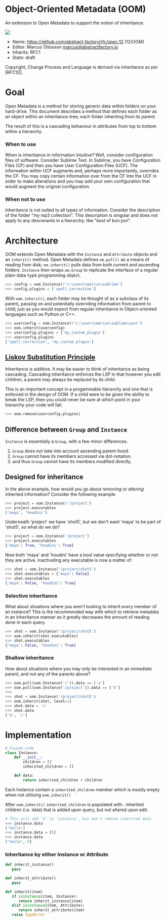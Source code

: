 # Object-Oriented Metadata (OOM)

An extension to Open Metadata to support the notion of inheritance.

![](https://dl.dropbox.com/s/2eyg655o4cws97t/oom_place_v001.png)

* Name: https://github.com/abstract-factory/rfc/spec:12 (12/OOM)
* Editor: Marcus Ottosson <marcus@abstractfactory.io>
* Inherits: RFC1
* State: draft

Copyright, Change Process and Language is derived via inheritance as per [RFC1][].

# Goal

Open Metadata is a method for storing generic data within folders on your hard-drive. This document describes a method that defines each folder as an object within an inheritance-tree; each folder inheriting from its parent.

The result of this is a cascading behaviour in attributes from top to bottom within a hierarchy.

### When to use

When is inheritance in information intuitive? Well, consider configuration files of software. Consider Sublime Text. In Sublime, you have Configuration Files (CF) and then you have User Configuration Files (UCF). The information within UCF augments and, perhaps more importantly, overrides the CF. You may copy certain information over from the CF into the UCF in order to make alterations and you may add your own configuration that would augment the original configuration.

### When not to use

Inheritance is not suited to all types of information. Consider the description of the folder "my mp3 collection". This description is singular and does not apply to any descenants in a hierarchy; like "best of bon jovi".

# Architecture

OOM extends Open Metadata with the `Instance` and `Attribute` objects and an `inherit()` method. Open Metadata defines `om.pull()` as a means of reading from disk; `om.inherit()` pulls data from both current and ascending folders. `Instance` then wraps `om.Group` to replicate the interface of a regular plain-data-type programming object.

```python
>>> config = oom.Instance(r'c:\users\marcus\sublime')
>>> config.plugins = ['spell_correction']
```

With `oom.inherit()`, each folder may be thought of as a subclass of its parent, passing on and potentially overriding information from parent to child; just as you would expect from regular inheritance in Object-oriented languages such as Python or C++.

```python
>>> userconfig = oom.Instance(r'c:\users\marcus\sublime\user')
>>> oom.inherit(userconfig)
>>> userconfig.plugins = ['my_custom_plugin']
>>> userconfig.plugins
['spell_correction', 'my_custom_plugin']
```

## [Liskov Substitution Principle][]

Inheritance is additive. It may be easier to think of inheritance as being cascading. Cascading inheritance enforces the LSP in that however you edit children, a parent may always be replaced by its child.

This is an important concept in a progammable hierarchy and one that is enforced in the design of OOM. If a child were to be given the ability to break the LSP, then you could never be sure at which point in your hierarchy your code will fail.

```python
>>> oom.remove(userconfig.plugins)
```

## Difference between `Group` and `Instance`

`Instance` is essentially a `Group`, with a few minor differences.

1. `Group` does not take into account ascending parent-hood.
2. `Group` cannot have its members accessed via dot-notation.
3. and thus `Group` cannot have its members modified directly.

## Designed for inheritance

In the above example, how would you go about *removing* or *altering* inherited information? Consider the following example

```python
>>> project = oom.Instance(r'/project')
>>> project.executables
['maya', 'houdini']
```

Underneath 'project' we have 'shot5', but we don't want 'maya' to be part of 'shot5', so what do we do?

```python
>>> project = oom.Instance('/project')
>>> project.executables
{'maya': True, 'houdini': True}
```

Now both 'maya' and 'houdini' have a bool value specifying whether or not they are active. Inactivating any executable is now a matter of:

```python
>>> shot = oom.Instance('/project/shot5')
>>> shot.executables = {'maya': False}
>>> shot.executables
{'maya': False, 'houdini': True}
```

### Selective inheritance

What about situations where you aren't looking to inherit *every* member of an instance? This is the recommended way with which to retrieve metadata in an inheritance manner as it greatly decreases the amount of reading done in each query.

```python
>>> shot = oom.Instance('/project/shot5')
>>> oom.inherit(shot.executables)
>>> shot.executables
{'maya': False, 'houdini': True}
```

### Shallow inheritance

How about situations where you may only be interested in an immediate parent, and not any of the parents above?

```python
>>> oom.pull(oom.Instance('/')).data == ['a']
>>> oom.pull(oom.Instance('/project')).data == ['b']
>>>
>>> shot = oom.Instance('/project/shot5')
>>> oom.inherit(shot, level=1)
>>> shot.data = 'c'
>>> shot.data
['b', 'c']
```

# Implementation

```python
# Psuedo-code
class Instance:
	def __init__:
		children = []
		inherited_children = []

	def data:
		return inherited_children + children

```

Each Instance contain a `inherited_children` member which is mostly empty when not utilising `oom.inherit()`

After `oom.inherit()` `inherited_children` is populated with.. inherited children (i.e. data) that is added upon query, but not altered upon edit.

```python
# This will add '5' to 'instance', but won't remove inherited data
>>> instance.data
['hello']
>>> instance.data = [5]
>>> instance.data
['hello', 5]
```

### Inheritance by either Instance or Attribute

```python
def inherit_instance()
   pass

def inherit_attribute()
   pass

def inherit(item)
   if isinstance(item, Instance):
      return inherit_instance(item)
   elif isinstance(item, Attribute):
      return inherit_attribute(item)
   raise TypeError
```

[Liskov Substitution Principle]: http://en.wikipedia.org/wiki/Liskov_substitution_principle